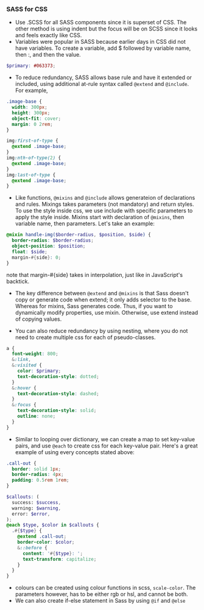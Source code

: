 ### SASS for CSS

- Use .SCSS for all SASS components since it is superset of CSS. The other method is using indent but the focus will be on SCSS since it looks and feels exactly like CSS.
- Variables were popular in SASS because earlier days in CSS did not have variables. To create a variable, add $ followed by variable name, then :, and then the value.

```scss
$primary: #063373;
```

- To reduce redundancy, SASS allows base rule and have it extended or included, using additional at-rule syntax called `@extend` and `@include`. For example,

```scss
.image-base {
  width: 300px;
  height: 300px;
  object-fit: cover;
  margin: 0 2rem;
}

img:first-of-type {
  @extend .image-base;
}
img:nth-of-type(2) {
  @extend .image-base;
}
img:last-of-type {
  @extend .image-base;
}
```

- Like functions, `@mixins` and `@include` allows generateion of declarations and rules. Mixings takes parameters (not mandatory) and return styles. To use the style inside css, we use include with specific parameters to apply the style inside. Mixins start with declaration of `@mixins`, then variable name, then parameters. Let's take an example:

```scss
@mixin handle-img($border-radius, $position, $side) {
  border-radius: $border-radius;
  object-position: $position;
  float: $side;
  margin-#{side}: 0;
}
```

note that margin-#{side} takes in interpolation, just like in JavaScript's backtick.

- The key difference between `@extend` and `@mixins` is that Sass doesn't copy or generate code when extend; it only adds selector to the base. Whereas for mixins, Sass generates code. Thus, if you want to dynamically modify properties, use mixin. Otherwise, use extend instead of copying values.

- You can also reduce redundancy by using nesting, where you do not need to create multiple css for each of pseudo-classes.

```scss
a {
  font-weight: 800;
  &:link,
  &:visited {
    color: $primary;
    text-decoration-style: dotted;
  }
  &:hover {
    text-decoration-style: dashed;
  }
  &:focus {
    text-decoration-style: solid;
    outline: none;
  }
}
```

- Similar to looping over dictionary, we can create a map to set key-value pairs, and use `@each` to create css for each key-value pair. Here's a great example of using every concepts stated above:

```scss
.call-out {
  border: solid 1px;
  border-radius: 4px;
  padding: 0.5rem 1rem;
}

$callouts: (
  success: $success,
  warning: $warning,
  error: $error,
);
@each $type, $color in $callouts {
  .#{$type} {
    @extend .call-out;
    border-color: $color;
    &::before {
      content: '#{$type}: ';
      text-transform: capitalize;
    }
  }
}
```

- colours can be created using colour functions in scss, `scale-color`. The parameters however, has to be either rgb or hsl, and cannot be both.
- We can also create if-else statement in Sass by using `@if` and `@else`
